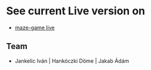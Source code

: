 # See current Live version on

- [maze-game live](https://devops-project-44881.firebaseapp.com/)

## Team

- Jankelic Iván | Hankóczki Döme | Jakab Ádám
